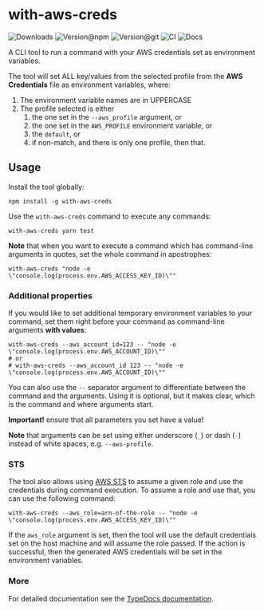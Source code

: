 # with-aws-creds

![Downloads](https://img.shields.io/npm/dw/with-aws-creds?style=flat-square)
![Version@npm](https://img.shields.io/npm/v/with-aws-creds?label=version%40npm&style=flat-square)
![Version@git](https://img.shields.io/github/package-json/v/szikszail/with-aws-creds/master?label=version%40git&style=flat-square)
![CI](https://img.shields.io/github/workflow/status/szikszail/with-aws-creds/CI/master?label=ci&style=flat-square)
![Docs](https://img.shields.io/github/workflow/status/szikszail/with-aws-creds/Docs/master?label=docs&style=flat-square)

A CLI tool to run a command with your AWS credentials set as environment variables.

The tool will set ALL key/values from the selected profile from the **AWS Credentials** file as environment variables, where:

1. The environment variable names are in UPPERCASE
1. The profile selected is either
    1. the one set in the `--aws_profile` argument, or 
    1. the one set in the `AWS_PROFILE` environment variable, or 
    1. the `default`, or
    2. if non-match, and there is only one profile, then that.

## Usage

Install the tool globally:

```shell
npm install -g with-aws-creds
```

Use the `with-aws-creds` command to execute any commands:

```shell
with-aws-creds yarn test
```

**Note** that when you want to execute a command which has command-line arguments in quotes, set the whole command in apostrophes:

```shell
with-aws-creds "node -e \"console.log(process.env.AWS_ACCESS_KEY_ID)\""
```

### Additional properties

If you would like to set additional temporary environment variables to your command, set them right before your command as command-line arguments **with values**:

```shell
with-aws-creds --aws_account_id=123 -- "node -e \"console.log(process.env.AWS_ACCOUNT_ID)\""
# or
# with-aws-creds --aws_account_id 123 -- "node -e \"console.log(process.env.AWS_ACCOUNT_ID)\""
```

You can also use the `--` separator argument to differentiate between the command and the arguments. Using it is optional, but it makes clear, which is the command and where arguments start.

**Important!** ensure that all parameters you set have a value!

**Note** that arguments can be set using either underscore (`_`) or dash (`-`) instead of white spaces, e.g. `--aws-profile`.

### STS

The tool also allows using [AWS STS](https://docs.aws.amazon.com/STS/latest/APIReference/welcome.html) to assume a given role and use the credentials during command execution. To assume a role and use that, you can use the following command:

```shell
with-aws-creds --aws_role=arn-of-the-role -- "node -e \"console.log(process.env.AWS_ACCESS_KEY_ID)\""
```

If the `aws_role` argument is set, then the tool will use the default credentials set on the host machine and will assume the role passed. If the action is successful, then the generated AWS credentials will be set in the environment variables.

### More

For detailed documentation see the [TypeDocs documentation](https://szikszail.github.io/with-aws-creds/).
